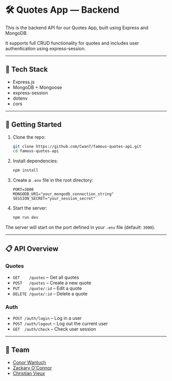# 🛠 Quotes App — Backend

This is the backend API for our Quotes App, built using Express and MongoDB.

It supports full CRUD functionality for quotes and includes user authentication using express-session.

---

## 🧪 Tech Stack

- Express.js
- MongoDB + Mongoose
- express-session
- dotenv
- cors

---

## 🚀 Getting Started

1. Clone the repo:
   ```bash
   git clone https://github.com/Cwan7/famous-quotes-api.git
   cd famous-quotes-api
   ```

2. Install dependencies:
   ```bash
   npm install
   ```

3. Create a `.env` file in the root directory:
   ```env
   PORT=3000
   MONGODB_URI="your_mongodb_connection_string"
   SESSION_SECRET="your_session_secret"
   ```

4. Start the server:
   ```bash
   npm run dev
   ```

The server will start on the port defined in your `.env` file (default: `3000`).

---

## 📋 API Overview

### Quotes
- `GET    /quotes`    – Get all quotes
- `POST   /quotes`    – Create a new quote
- `PUT    /quote/:id` – Edit a quote
- `DELETE /quote/:id` – Delete a quote

### Auth
- `POST /auth/login`  – Log in a user
- `POST /auth/logout` – Log out the current user
- `GET  /auth/check`  – Check user session

---

## 👥 Team

- [Conor Wantuch](https://github.com/Cwan7)
- [Zackary O'Connor](https://github.com/zackaryoconnor)
- [Christian Vieux](https://github.com/christianvieux)
